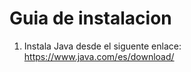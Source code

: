 # Guia de instalacion
1. Instala Java desde el siguente enlace:
    <https://www.java.com/es/download/>

